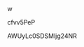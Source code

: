 w
































































cfvv5PeP
































AWUyLc0SDSMljg24NR
